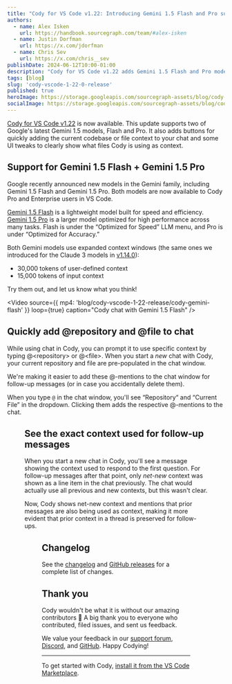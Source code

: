 ```yaml
---
title: "Cody for VS Code v1.22: Introducing Gemini 1.5 Flash and Pro support"
authors:
  - name: Alex Isken
    url: https://handbook.sourcegraph.com/team/#alex-isken
  - name: Justin Dorfman
    url: https://x.com/jdorfman
  - name: Chris Sev
    url: https://x.com/chris__sev
publishDate: 2024-06-12T10:00-01:00
description: "Cody for VS Code v1.22 adds Gemini 1.5 Flash and Pro models, new buttons for adding file and codebase context to the chat, and UI updates to show exactly what context is used and when."
tags: [blog]
slug: 'cody-vscode-1-22-0-release'
published: true
heroImage: https://storage.googleapis.com/sourcegraph-assets/blog/cody-vscode-1-22-release/cody-vscode-1.22-og-image.jpg
socialImage: https://storage.googleapis.com/sourcegraph-assets/blog/cody-vscode-1-22-release/cody-vscode-1.22-og-image.jpg
---
```


[Cody for VS Code v1.22](https://marketplace.visualstudio.com/items?itemName=sourcegraph.cody-ai) is now available. This update supports two of Google's latest Gemini 1.5 models, Flash and Pro. It also adds buttons for quickly adding the current codebase or file context to your chat and some UI tweaks to clearly show what files Cody is using as context.

## Support for Gemini 1.5 Flash + Gemini 1.5 Pro

Google recently announced new models in the Gemini family, including Gemini 1.5 Flash and Gemini 1.5 Pro. Both models are now available to Cody Pro and Enterprise users in VS Code.

[Gemini 1.5 Flash](https://deepmind.google/technologies/gemini/flash/) is a lightweight model built for speed and efficiency. [Gemini 1.5 Pro](https://deepmind.google/technologies/gemini/pro/) is a larger model optimized for high performance across many tasks. Flash is under the “Optimized for Speed” LLM menu, and Pro is under “Optimized for Accuracy.” 

Both Gemini models use expanded context windows (the same ones we introduced for the Claude 3 models in [v1.14.0](https://sourcegraph.com/blog/cody-vscode-1-14-0-release)):

* 30,000 tokens of user-defined context
* 15,000 tokens of input context

Try them out, and let us know what you think!

<Video
  source={{
    mp4: 'blog/cody-vscode-1-22-release/cody-gemini-flash'
  }}
  loop={true}
  caption="Cody chat with Gemini 1.5 Flash"
/>

## Quickly add @repository and @file to chat

While using chat in Cody, you can prompt it to use specific context by typing @\<repository\> or @\<file\>. When you start a _new_ chat with Cody, your current repository and file are pre-populated in the chat window.

We're making it easier to add these @-mentions to the chat window for follow-up messages (or in case you accidentally delete them).

When you type `@` in the chat window, you'll see “Repository“ and “Current File” in the dropdown. Clicking them adds the respective @-mentions to the chat.

<Figure
  src="https://storage.googleapis.com/sourcegraph-assets/blog/cody-vscode-1-22-release/cody-context-buttons-2.png"
  alt="Cody's current codebase and current file context buttons"
/>

## See the exact context used for follow-up messages

When you start a new chat in Cody, you'll see a message showing the context used to respond to the first question. For follow-up messages after that point, only _net-new_ context was shown as a line item in the chat previously.  The chat would actually use all previous and new contexts, but this wasn't clear.

Now, Cody shows net-new context and mentions that prior messages are also being used as context, making it more evident that prior context in a thread is preserved for follow-ups.

<Figure
  src="https://storage.googleapis.com/sourcegraph-assets/blog/cody-vscode-1-22-release/cody-prior-context.png"
  alt="Cody showing that prior context was used in chat"
/>

## Changelog

See the [changelog](https://github.com/sourcegraph/cody/releases/tag/vscode-v1.22.0) and [GitHub releases](https://github.com/sourcegraph/cody/releases) for a complete list of changes.

## Thank you

Cody wouldn't be what it is without our amazing contributors 💖 A big thank you to everyone who contributed, filed issues, and sent us feedback.

We value your feedback in our [support forum](https://community.sourcegraph.com/c/cody/5), [Discord](https://discord.com/servers/sourcegraph-969688426372825169), and [GitHub](https://github.com/sourcegraph/cody/discussions). Happy Codying!

---

To get started with Cody, [install it from the VS Code Marketplace](https://marketplace.visualstudio.com/items?itemName=sourcegraph.cody-ai).
